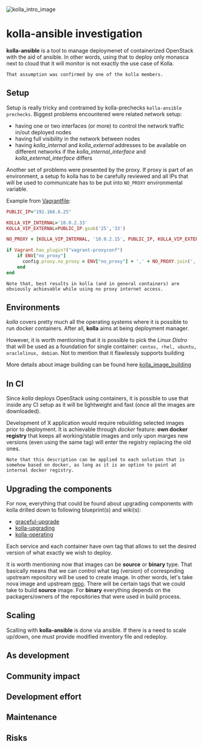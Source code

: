 ![kolla_intro_image][kolla_intro_image]

# kolla-ansible investigation

**kolla-ansible** is a tool to manage deploymenet of containerized OpenStack
with the aid of ansible. In other words, using that to deploy only monasca
next to cloud that it will monitor is not exactly the use case of Kolla.

    That assumption was confirmed by one of the kolla members.

## Setup

Setup is really tricky and contrained by kolla-prechecks
```kolla-ansible prechecks```. Biggest problems encountered were related
network setup:

* having one or two interfaces (or more) to control the network traffic in/out
deployed nodes
* having full visibility in the network between nodes
* having *kolla_internal* and *kolla_external* addresses to be available
on different networks if the *kolla_internal_interface* and
*kolla_external_interface* differs

Another set of problems were presented by the proxy.
If proxy is part of an environment, a setup fo kolla has to be carefully
reviewed and all IPs that will be used to communicate has to be put into
```NO_PROXY``` environmental variable.

Example from [Vagrantfile](./Vagrantfile):

```ruby
PUBLIC_IP="192.168.6.25"

KOLLA_VIP_INTERNAL='10.0.2.33'
KOLLA_VIP_EXTERNAL=PUBLIC_IP.gsub('25','33')

NO_PROXY = [KOLLA_VIP_INTERNAL, '10.0.2.15', PUBLIC_IP, KOLLA_VIP_EXTERNAL]

if Vagrant.has_plugin?("vagrant-proxyconf")
    if ENV["no_proxy"]
      config.proxy.no_proxy = ENV["no_proxy"] + ',' + NO_PROXY.join(',')
    end
end
```

    Note that, best results in kolla (and in general containers) are
    obviously achievable while using no proxy internet access.

## Environments

*kolla* covers pretty much all the operating systems where it is possible
to run docker containers. After all, **kolla** aims at being deployment manager.

However, it is worth mentioning that it is possible to pick the *Linux Distro*
that will be used as a foundation for
single container: ```centos, rhel, ubuntu, oraclelinux, debian```. Not to
mention that it flawlessly supports building

More details about image building can be found here [kolla_image_building]

## In CI

Since *kolla* deploys OpenStack using containers, it is possible to use that
inside any CI setup as it will be lightweight and fast (once all the images
are downloaded).

Development of X application would require rebuilding selected images prior
to deployment. It is achievable through *docker* feature: **own docker registry**
that keeps all working/stable images and only upon marges new versions
(even using the same tag) will enter the registry replacing the old ones.

    Note that this description can be applied to each solution that is
    somehow based on docker, as long as it is an option to point at
    internal docker registry.

## Upgrading the components

For now, everything that could be found about upgrading components with kolla
drilled down to following blueprint(s) and wiki(s):

* [graceful-upgrade]
* [kolla-upgrading]
* [kolla-operating]

Each service and each container have own tag that allows to set the desired
version of what exactly we wish to deploy.

It is worth mentioning now that images can be **source** or **binary** type.
That basically means that we can control what tag (version) of correspnding
upstream repository will be used to create image.
In other words, let's take nova image and upstream [repo](https://github.com/openstack/nova).
There will be certain tags that we could take to build **source** image.
For **binary** everything depends on the packagers/owners of the repositories
that were used in build process.

## Scaling

Scalling with **kolla-ansible** is done via ansible. If there is a need
to scale up/down, one must provide modified inventory file and redeploy.

## As development

## Community impact

## Development effort

## Maintenance

## Risks


[kolla_intro_image]: https://image.slidesharecdn.com/containerclustering-pub-160530043919/95/managing-container-clusters-in-openstack-native-way-15-638.jpg?cb=1464583250
[kolla_image_building]: https://docs.openstack.org/developer/kolla/image-building.html
[graceful-upgrade]: https://blueprints.launchpad.net/kolla/+spec/graceful-upgrade
[kolla-upgrading]: https://docs.openstack.org/developer/kolla-ansible/operating-kolla.html#upgrading
[kolla-operating]: https://github.com/openstack/kolla-ansible/blob/master/doc/operating-kolla.rst
